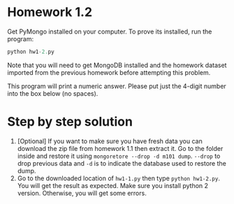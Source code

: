 # Homework 1.2

Get PyMongo installed on your computer. To prove its installed, run the program:
```javascript
python hw1-2.py
```

Note that you will need to get MongoDB installed and the homework dataset imported from the previous homework before attempting this problem.

This program will print a numeric answer. Please put just the 4-digit number into the box below (no spaces).


# Step by step solution

1. [Optional] If you want to make sure you have fresh data you can download the zip file from homework 1.1 then extract it. Go to the folder inside and restore it using ```mongoretore --drop -d m101 dump```. ```--drop``` to drop previous data and `-d` is to indicate the database used to restore the dump.
2. Go to the downloaded location of ```hw1-1.py``` then type  ```python hw1-2.py```. You will get the result as expected. Make sure you install python 2 version. Otherwise, you will get some errors.
